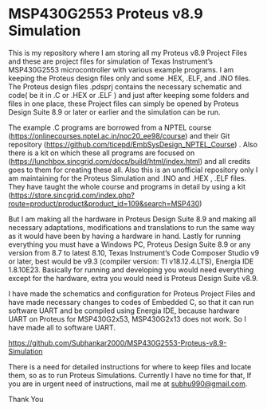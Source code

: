 # MSP430G2553 Proteus v8.9 Simulation
 This is my repository where I am storing all my Proteus v8.9 Project Files and these are project files for simulation of Texas Instrument’s MSP430G2553 microcontroller with various example programs. I am keeping the Proteus design files only and some .HEX, .ELF, and .INO files. The Proteus design files .pdsprj contains the necessary schematic and code( be it in .C or .HEX or .ELF ) and just after keeping some folders and files in one place, these Project files can simply be opened by Proteus Design Suite 8.9 or later or earlier and the simulation can be run. 
 
 The example .C programs are borrowed from a NPTEL course <Introduction to Embedded System Design> (https://onlinecourses.nptel.ac.in/noc20_ee98/course) and their Git repository (https://github.com/ticepd/EmbSysDesign_NPTEL_Course) . Also there is a kit on which these all programs are focused on (https://lunchbox.sincgrid.com/docs/build/html/index.html) and all credits goes to them for creating these all.  Also this is an unofficial repository only I am maintaining for the Proteus Simulation and .INO and .HEX , .ELF files. They have taught the whole course and programs in detail by using a kit (https://store.sincgrid.com/index.php?route=product/product&product_id=109&search=MSP430) 
 
 But I am making all the hardware in Proteus Design Suite 8.9 and making all necessary adaptations, modifications and translations to run the same way as it would have been by having a hardware in hand. 
 Lastly for running everything you must have a Windows PC, Proteus Design Suite 8.9 or any version from 8.7 to latest 8.10, Texas Instrument’s Code Composer Studio v9 or later, best would be v9.3 (compiler version: TI v18.12.4.LTS), Energia IDE 1.8.10E23. Basically for running and developing you would need everything except for the hardware, extra you would need is Proteus Design Suite v8.9. 
 
 I have made the schematics and configuration for Proteus Project Files and have made necessary changes to codes of Embedded C, so that it can run software UART and be compiled using Energia IDE, because hardware UART on Proteus for MSP430G2x53, MSP430G2x13 does not work. So I have made all to software UART.

https://github.com/Subhankar2000/MSP430G2553-Proteus-v8.9-Simulation

There is a need for detailed instructions for where to keep files and locate them, so as to run Proteus Simulations. Currently I have no time for that, If you are in urgent need of instructions, mail me at subhu990@gmail.com.

Thank You